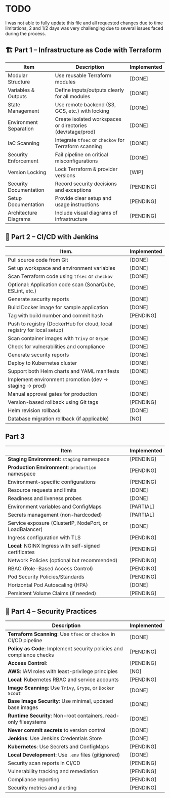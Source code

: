 # TODO
I was not able to fully update this file and all requested changes due to time limitations, 2 and 1/2 days was very challenging due to several issues faced during the process.


## 🏗️ Part 1 – Infrastructure as Code with Terraform

| Item                               | Description                                               | Implemented  |
| ---------------------------------- | --------------------------------------------------------- | ------------ |
| Modular Structure                  | Use reusable Terraform modules                            | [DONE]       |
| Variables & Outputs                | Define inputs/outputs clearly for all modules             | [DONE]       |
| State Management                   | Use remote backend (S3, GCS, etc.) with locking           | [DONE]       |
| Environment Separation             | Create isolated workspaces or directories (dev/stage/prod)| [DONE]       |
| IaC Scanning                       | Integrate `tfsec` or `checkov` for Terraform scanning     | [DONE]       |
| Security Enforcement               | Fail pipeline on critical misconfigurations               | [DONE]       |
| Version Locking                    | Lock Terraform & provider versions                        | [WIP]        |
| Security Documentation             | Record security decisions and exceptions                  | [PENDING]    |
| Setup Documentation                | Provide clear setup and usage instructions                | [PENDING]    |
| Architecture Diagrams              | Include visual diagrams of infrastructure                 | [PENDING]    |

## 🚀 Part 2 – CI/CD with Jenkins

| Item.                                                                                            | Implemented |
| ----------------------------------------------------------------------------------------------- | ------------ |
| Pull source code from Git                                                                       | [DONE]    |
| Set up workspace and environment variables                                                      | [DONE]    |
| Scan Terraform code using `tfsec` or `checkov`                                                  | [DONE]    |
| Optional: Application code scan (SonarQube, ESLint, etc.)                                       | [DONE]    |
| Generate security reports                                                                       | [DONE]    |
| Build Docker image for sample application                                                       | [DONE]    |
| Tag with build number and commit hash                                                           | [PENDING]    |
| Push to registry (DockerHub for cloud, local registry for local setup)                          | [DONE]    |
| Scan container images with `Trivy` or `Grype`                                                   | [DONE]    |
| Check for vulnerabilities and compliance                                                        | [DONE]    |
| Generate security reports                                                                       | [DONE]    |
| Deploy to Kubernetes cluster                                                                    | [DONE]    |
| Support both Helm charts and YAML manifests                                                     | [DONE]    |
| Implement environment promotion (dev → staging → prod)                                          | [DONE]    |
| Manual approval gates for production                                                            | [DONE]    |
| Version-based rollback using Git tags                                                           | [PENDING]    |
| Helm revision rollback                                                                          | [DONE]    |
| Database migration rollback (if applicable)                                                     | [NO]    |


## Part 3

| Item                                                                                             | Implemented  |
| ------------------------------------------------------------------------------------------------ | ------------ |
| **Staging Environment**: `staging` namespace                                                     | [PENDING]    |
| **Production Environment**: `production` namespace                                               | [PENDING]    |
| Environment-specific configurations                                                              | [PENDING]    |
| Resource requests and limits                                                                     | [DONE]       |
| Readiness and liveness probes                                                                    | [DONE]       |
| Environment variables and ConfigMaps                                                             | [PARTIAL]    |
| Secrets management (non-hardcoded)                                                               | [PARTIAL]    |
| Service exposure (ClusterIP, NodePort, or LoadBalancer)                                          | [DONE]       |
| Ingress configuration with TLS                                                                   | [PENDING]    |
| **Local**: NGINX Ingress with self-signed certificates                                           | [PENDING]    |
| Network Policies (optional but recommended)                                                      | [PENDING]    |
| RBAC (Role-Based Access Control)                                                                 | [PENDING]    |
| Pod Security Policies/Standards                                                                  | [PENDING]    |
| Horizontal Pod Autoscaling (HPA)                                                                 | [DONE]       |
| Persistent Volume Claims (if needed)                                                             | [PENDING]    |


## 🔐 Part 4 – Security Practices

| Description                                                                                     | Implemented |
| ------------------------------------------------------------------------------------------------ | ------------ |
| **Terraform Scanning**: Use `tfsec` or `checkov` in CI/CD pipeline                               | [DONE]    |
| **Policy as Code**: Implement security policies and compliance checks                            | [PENDING] |
| **Access Control**:                                                                              | [PENDING] |
| **AWS**: IAM roles with least-privilege principles                                               | [NO]      |
| **Local**: Kubernetes RBAC and service accounts                                                  | [PENDING] |
| **Image Scanning**: Use `Trivy`, `Grype`, or `Docker Scout`                                      | [DONE]    |
| **Base Image Security**: Use minimal, updated base images                                        | [DONE]    |
| **Runtime Security**: Non-root containers, read-only filesystems                                 | [DONE]    |
| **Never commit secrets** to version control                                                      | [DONE]    |
| **Jenkins**: Use Jenkins Credentials Store                                                       | [DONE]    |
| **Kubernetes**: Use Secrets and ConfigMaps                                                       | [PENDING] |
| **Local Development**: Use `.env` files (gitignored)                                             | [DONE]    |
| Security scan reports in CI/CD                                                                   | [PENDING] |
| Vulnerability tracking and remediation                                                           | [PENDING] |
| Compliance reporting                                                                             | [PENDING] |
| Security metrics and alerting                                                                    | [PENDING] |
